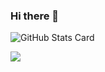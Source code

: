 ### Hi there 👋

![GitHub Stats Card](https://github-readme-stats.vercel.app/api?username=kanade-k-1228)

![](https://github-profile-summary-cards.vercel.app/api/cards/profile-details?username=kanade-k-1228&theme=vue)
